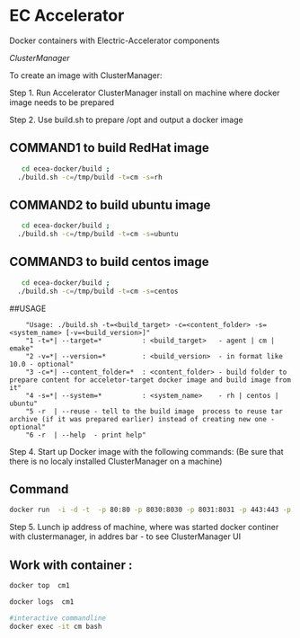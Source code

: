 # EC Accelerator
Docker containers with Electric-Accelerator components

   *ClusterManager*
  
To create an image with ClusterManager:



Step 1. Run Accelerator ClusterManager install on machine where docker image needs to be prepared

Step 2. Use build.sh to prepare /opt and output a docker image


## COMMAND1 to build RedHat image
```bash
   cd ecea-docker/build ;
  ./build.sh -c=/tmp/build -t=cm -s=rh
```

## COMMAND2 to build ubuntu image
```bash
   cd ecea-docker/build ;
  ./build.sh -c=/tmp/build -t=cm -s=ubuntu
```

## COMMAND3 to build centos image
```bash
   cd ecea-docker/build ;
  ./build.sh -c=/tmp/build -t=cm -s=centos
```

##USAGE
```
    "Usage: ./build.sh -t=<build_target> -c=<content_folder> -s=<system_name> [-v=<build_version>]"
    "1 -t=*| --target=*          : <build_target>   - agent | cm | emake"
    "2 -v=*| --version=*         : <build_version>  - in format like 10.0 - optional"
    "3 -c=*| --content_folder=*  : <content_folder> - build folder to prepare content for acceletor-target docker image and build image from it"
    "4 -s=*| --system=*          : <system_name>    - rh | centos | ubuntu" 
    "5 -r  | --reuse - tell to the build image  process to reuse tar archive (if it was prepared earlier) instead of creating new one - optional" 
    "6 -r  | --help  - print help" 
```
Step 4. Start up Docker image with the following commands:
(Be sure that there is no localy installed ClusterManager on a machine)

## Command

```bash
docker run  -i -d -t  -p 80:80 -p 8030:8030 -p 8031:8031 -p 443:443 -p 3306:3306 --name=cm1  cm_10.0_rh_alpha
```
Step 5. Lunch ip address of machine, where was started docker continer with clustermanager, in addres bar  - to see ClusterManager UI 


## Work with container :

```bash
docker top  cm1
```
```bash
docker logs  cm1
```

```bash
#interactive commandline
docker exec -it cm bash
```
